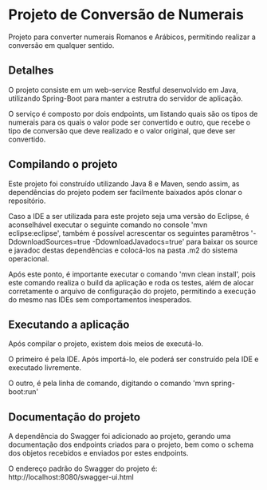 # Projeto de Conversão de Numerais
Projeto para converter numerais Romanos e Arábicos, permitindo realizar a conversão em qualquer sentido.

## Detalhes
O projeto consiste em um web-service Restful desenvolvido em Java, utilizando Spring-Boot para manter a estrutra do servidor de aplicação.

O serviço é composto por dois endpoints, um listando quais são os tipos de numerais para os quais o valor pode ser convertido e outro, que recebe o tipo de conversão que deve realizado e o valor original, que deve ser convertido.

## Compilando o projeto
Este projeto foi construído utilizando Java 8 e Maven, sendo assim, as dependências do projeto podem ser facilmente baixados após clonar o repositório.

Caso a IDE a ser utilizada para este projeto seja uma versão do Eclipse, é aconselhável executar o seguinte comando no console 'mvn eclipse:eclipse', também é possível acrescentar os seguintes paramêtros '-DdownloadSources=true -DdownloadJavadocs=true' para baixar os source e javadoc destas dependências e colocá-los na pasta .m2 do sistema operacional.

Após este ponto, é importante executar o comando 'mvn clean install', pois este comando realiza o build da aplicação e roda os testes, além de alocar corretamente o arquivo de configuração do projeto, permitindo a execução do mesmo nas IDEs sem comportamentos inesperados.

## Executando a aplicação
Após compilar o projeto, existem dois meios de executá-lo.

O primeiro é pela IDE. Após importá-lo, ele poderá ser construído pela IDE e executado livremente.

O outro, é pela linha de comando, digitando o comando 'mvn spring-boot:run'

## Documentação do projeto
A dependência do Swagger foi adicionado ao projeto, gerando uma documentação dos endpoints criados para o projeto, bem como o schema dos objetos recebidos e enviados por estes endpoints.

O endereço padrão do Swagger do projeto é: http://localhost:8080/swagger-ui.html
